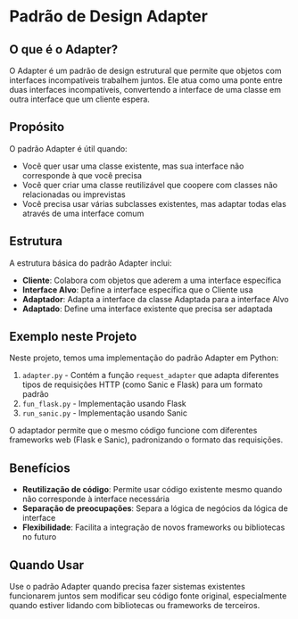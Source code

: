 # Padrão de Design Adapter

## O que é o Adapter?

O Adapter é um padrão de design estrutural que permite que objetos com interfaces incompatíveis trabalhem juntos. Ele atua como uma ponte entre duas interfaces incompatíveis, convertendo a interface de uma classe em outra interface que um cliente espera.

## Propósito

O padrão Adapter é útil quando:
- Você quer usar uma classe existente, mas sua interface não corresponde à que você precisa
- Você quer criar uma classe reutilizável que coopere com classes não relacionadas ou imprevistas
- Você precisa usar várias subclasses existentes, mas adaptar todas elas através de uma interface comum

## Estrutura

A estrutura básica do padrão Adapter inclui:
- **Cliente**: Colabora com objetos que aderem a uma interface específica
- **Interface Alvo**: Define a interface específica que o Cliente usa
- **Adaptador**: Adapta a interface da classe Adaptada para a interface Alvo
- **Adaptado**: Define uma interface existente que precisa ser adaptada

## Exemplo neste Projeto

Neste projeto, temos uma implementação do padrão Adapter em Python:

1. `adapter.py` - Contém a função `request_adapter` que adapta diferentes tipos de requisições HTTP (como Sanic e Flask) para um formato padrão
2. `fun_flask.py` - Implementação usando Flask
3. `run_sanic.py` - Implementação usando Sanic

O adaptador permite que o mesmo código funcione com diferentes frameworks web (Flask e Sanic), padronizando o formato das requisições.

## Benefícios

- **Reutilização de código**: Permite usar código existente mesmo quando não corresponde à interface necessária
- **Separação de preocupações**: Separa a lógica de negócios da lógica de interface
- **Flexibilidade**: Facilita a integração de novos frameworks ou bibliotecas no futuro

## Quando Usar

Use o padrão Adapter quando precisa fazer sistemas existentes funcionarem juntos sem modificar seu código fonte original, especialmente quando estiver lidando com bibliotecas ou frameworks de terceiros.
